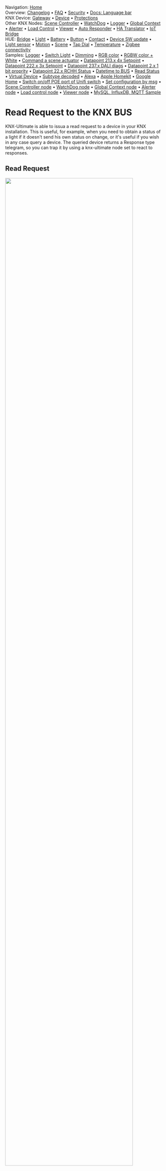 <!-- NAV START -->
Navigation: [Home](https://supergiovane.github.io/node-red-contrib-knx-ultimate/wiki/Home)  
Overview: [Changelog](https://github.com/Supergiovane/node-red-contrib-knx-ultimate/blob/master/CHANGELOG.md) • [FAQ](https://supergiovane.github.io/node-red-contrib-knx-ultimate/wiki/FAQ-Troubleshoot) • [Security](https://supergiovane.github.io/node-red-contrib-knx-ultimate/wiki/SECURITY) • [Docs: Language bar](https://supergiovane.github.io/node-red-contrib-knx-ultimate/wiki/Docs-Language-Bar)  
KNX Device: [Gateway](https://supergiovane.github.io/node-red-contrib-knx-ultimate/wiki/Gateway-configuration) • [Device](https://supergiovane.github.io/node-red-contrib-knx-ultimate/wiki/Device) • [Protections](https://supergiovane.github.io/node-red-contrib-knx-ultimate/wiki/Protections)  
Other KNX Nodes: [Scene Controller](https://supergiovane.github.io/node-red-contrib-knx-ultimate/wiki/SceneController-Configuration) • [WatchDog](https://supergiovane.github.io/node-red-contrib-knx-ultimate/wiki/WatchDog-Configuration) • [Logger](https://supergiovane.github.io/node-red-contrib-knx-ultimate/wiki/Logger-Configuration) • [Global Context](https://supergiovane.github.io/node-red-contrib-knx-ultimate/wiki/GlobalVariable) • [Alerter](https://supergiovane.github.io/node-red-contrib-knx-ultimate/wiki/Alerter-Configuration) • [Load Control](https://supergiovane.github.io/node-red-contrib-knx-ultimate/wiki/LoadControl-Configuration) • [Viewer](https://supergiovane.github.io/node-red-contrib-knx-ultimate/wiki/knxUltimateViewer) • [Auto Responder](https://supergiovane.github.io/node-red-contrib-knx-ultimate/wiki/KNXAutoResponder) • [HA Translator](https://supergiovane.github.io/node-red-contrib-knx-ultimate/wiki/HATranslator) • [IoT Bridge](https://supergiovane.github.io/node-red-contrib-knx-ultimate/wiki/IoT-Bridge-Configuration)  
HUE: [Bridge](https://supergiovane.github.io/node-red-contrib-knx-ultimate/wiki/HUE%20Bridge%20configuration) • [Light](https://supergiovane.github.io/node-red-contrib-knx-ultimate/wiki/HUE%20Light) • [Battery](https://supergiovane.github.io/node-red-contrib-knx-ultimate/wiki/HUE%20Battery) • [Button](https://supergiovane.github.io/node-red-contrib-knx-ultimate/wiki/HUE%20Button) • [Contact](https://supergiovane.github.io/node-red-contrib-knx-ultimate/wiki/HUE%20Contact%20sensor) • [Device SW update](https://supergiovane.github.io/node-red-contrib-knx-ultimate/wiki/HUE%20Device%20software%20update) • [Light sensor](https://supergiovane.github.io/node-red-contrib-knx-ultimate/wiki/HUE%20Light%20sensor) • [Motion](https://supergiovane.github.io/node-red-contrib-knx-ultimate/wiki/HUE%20Motion) • [Scene](https://supergiovane.github.io/node-red-contrib-knx-ultimate/wiki/HUE%20Scene) • [Tap Dial](https://supergiovane.github.io/node-red-contrib-knx-ultimate/wiki/HUE%20Tapdial) • [Temperature](https://supergiovane.github.io/node-red-contrib-knx-ultimate/wiki/HUE%20Temperature%20sensor) • [Zigbee connectivity](https://supergiovane.github.io/node-red-contrib-knx-ultimate/wiki/HUE%20Zigbee%20connectivity)  
Samples: [Logger](https://supergiovane.github.io/node-red-contrib-knx-ultimate/wiki/Logger-Sample) • [Switch Light](https://supergiovane.github.io/node-red-contrib-knx-ultimate/wiki/-Sample---Switch-light) • [Dimming](https://supergiovane.github.io/node-red-contrib-knx-ultimate/wiki/-Sample---Dimming) • [RGB color](https://supergiovane.github.io/node-red-contrib-knx-ultimate/wiki/-Sample---RGB-Color) • [RGBW color + White](https://supergiovane.github.io/node-red-contrib-knx-ultimate/wiki/-Sample---RGBW-Color-plus-White) • [Command a scene actuator](https://supergiovane.github.io/node-red-contrib-knx-ultimate/wiki/-Sample---Control-a-scene-actuator) • [Datapoint 213.x 4x Setpoint](https://supergiovane.github.io/node-red-contrib-knx-ultimate/wiki/-Sample---DPT213) • [Datapoint 222.x 3x Setpoint](https://supergiovane.github.io/node-red-contrib-knx-ultimate/wiki/-Sample---DPT222) • [Datapoint 237.x DALI diags](https://supergiovane.github.io/node-red-contrib-knx-ultimate/wiki/-Sample---DPT237) • [Datapoint 2.x 1 bit proprity](https://supergiovane.github.io/node-red-contrib-knx-ultimate/wiki/-Sample---DPT2) • [Datapoint 22.x RCHH Status](https://supergiovane.github.io/node-red-contrib-knx-ultimate/wiki/-Sample---DPT22) • [Datetime to BUS](https://supergiovane.github.io/node-red-contrib-knx-ultimate/wiki/-Sample---DateTime-to-BUS) • [Read Status](https://supergiovane.github.io/node-red-contrib-knx-ultimate/wiki/-Sample---Read-value-from-Device) • [Virtual Device](https://supergiovane.github.io/node-red-contrib-knx-ultimate/wiki/-Sample---Virtual-Device) • [Subtype decoded](https://supergiovane.github.io/node-red-contrib-knx-ultimate/wiki/-Sample---Subtype) • [Alexa](https://supergiovane.github.io/node-red-contrib-knx-ultimate/wiki/-Sample---Alexa) • [Apple Homekit](https://supergiovane.github.io/node-red-contrib-knx-ultimate/wiki/-Sample---Apple-Homekit) • [Google Home](https://supergiovane.github.io/node-red-contrib-knx-ultimate/wiki/-Sample---Google-Assistant) • [Switch on/off POE port of Unifi switch](https://supergiovane.github.io/node-red-contrib-knx-ultimate/wiki/-Sample---UnifiPOE) • [Set configuration by msg](https://supergiovane.github.io/node-red-contrib-knx-ultimate/wiki/-Sample-setConfig) • [Scene Controller node](https://supergiovane.github.io/node-red-contrib-knx-ultimate/wiki/Sample-Scene-Node) • [WatchDog node](https://supergiovane.github.io/node-red-contrib-knx-ultimate/wiki/-Sample---WatchDog) • [Global Context node](https://supergiovane.github.io/node-red-contrib-knx-ultimate/wiki/SampleGlobalContextNode) • [Alerter node](https://supergiovane.github.io/node-red-contrib-knx-ultimate/wiki/SampleAlerter) • [Load control node](https://supergiovane.github.io/node-red-contrib-knx-ultimate/wiki/SampleLoadControl) • [Viewer node](https://supergiovane.github.io/node-red-contrib-knx-ultimate/wiki/knxUltimateViewer) • [MySQL, InfluxDB, MQTT Sample](https://supergiovane.github.io/node-red-contrib-knx-ultimate/wiki/Sample-KNX2MQTT-KNX2MySQL-KNX2InfluxDB)
<!-- NAV END -->

# Read Request to the KNX BUS

KNX-Ultimate is able to issua a read request to a device in your KNX installation. This is useful, for example, when you need to obtain a status of a light if it doesn't send his own status on change, or it's useful if you wish in any case query a device. The queried device returns a Response type telegram, so you can trap it by using a knx-ultimate node set to react to responses.<br/>

## Read Request

<img src="https://raw.githubusercontent.com/Supergiovane/node-red-contrib-knx-ultimate/master/img/wiki/readrequest.png" width="90%"><br/>

**Copy this code and paste it into your flow**

<details><summary>View code</summary>

> Adjust the nodes according to your setup

```javascript

[{"id":"3c005b67.29796c","type":"knxUltimate","z":"7ea56d8f.4d0aa4","server":"9a4e8eef.3e9d38","topic":"0/0/26","outputtopic":"","dpt":"1.001","initialread":false,"notifyreadrequest":false,"notifyresponse":false,"notifywrite":true,"notifyreadrequestalsorespondtobus":false,"notifyreadrequestalsorespondtobusdefaultvalueifnotinitialized":"","listenallga":false,"name":"Light Status","outputtype":"write","outputRBE":false,"inputRBE":false,"formatmultiplyvalue":"1","formatnegativevalue":"leave","formatdecimalsvalue":"999","passthrough":"no","x":410,"y":320,"wires":[[]]},{"id":"7875f296.21be24","type":"debug","z":"7ea56d8f.4d0aa4","name":"","active":true,"tosidebar":true,"console":false,"tostatus":true,"complete":"true","targetType":"full","x":310,"y":560,"wires":[]},{"id":"4ddb745c.b99a74","type":"function","z":"7ea56d8f.4d0aa4","name":"Read","func":"return {readstatus:true};","outputs":1,"noerr":0,"x":270,"y":320,"wires":[["3c005b67.29796c"]]},{"id":"21f9cbac.27df4c","type":"inject","z":"7ea56d8f.4d0aa4","name":"Read","topic":"","payload":"true","payloadType":"bool","repeat":"","crontab":"","once":false,"onceDelay":0.1,"x":150,"y":320,"wires":[["4ddb745c.b99a74"]]},{"id":"d3f5ddf.89419a","type":"comment","z":"7ea56d8f.4d0aa4","name":"Issue a READ request, using a function node, the alternate way","info":"","x":310,"y":280,"wires":[]},{"id":"5bbee4e9.d07e3c","type":"knxUltimate","z":"7ea56d8f.4d0aa4","server":"9a4e8eef.3e9d38","topic":"0/0/26","dpt":"1.001","initialread":false,"notifyreadrequest":false,"notifyresponse":true,"notifywrite":false,"notifyreadrequestalsorespondtobus":false,"notifyreadrequestalsorespondtobusdefaultvalueifnotinitialized":"","listenallga":false,"name":"Light Status","outputtype":"write","outputRBE":false,"inputRBE":false,"x":150,"y":560,"wires":[["7875f296.21be24"]]},{"id":"32b55af1.c07f66","type":"comment","z":"7ea56d8f.4d0aa4","name":"Catch the response from the device","info":"","x":220,"y":520,"wires":[]},{"id":"6cd812da.a77d24","type":"knxUltimate","z":"7ea56d8f.4d0aa4","server":"9a4e8eef.3e9d38","topic":"0/0/26","outputtopic":"","dpt":"1.001","initialread":false,"notifyreadrequest":false,"notifyresponse":false,"notifywrite":true,"notifyreadrequestalsorespondtobus":false,"notifyreadrequestalsorespondtobusdefaultvalueifnotinitialized":"","listenallga":true,"name":"All","outputtype":"write","outputRBE":false,"inputRBE":false,"formatmultiplyvalue":"1","formatnegativevalue":"leave","formatdecimalsvalue":"999","passthrough":"no","x":390,"y":420,"wires":[[]]},{"id":"c21da88c.38d28","type":"function","z":"7ea56d8f.4d0aa4","name":"Read","func":"return {destination:\"0/0/26\",readstatus:true};\n","outputs":1,"noerr":0,"x":270,"y":420,"wires":[["6cd812da.a77d24"]]},{"id":"e1845278.806828","type":"inject","z":"7ea56d8f.4d0aa4","name":"Read","topic":"","payload":"true","payloadType":"bool","repeat":"","crontab":"","once":false,"onceDelay":0.1,"x":150,"y":420,"wires":[["c21da88c.38d28"]]},{"id":"efb4f0fc.2a5458","type":"comment","z":"7ea56d8f.4d0aa4","name":"Issue a READ request to a specific group address, using function node and a \"universal mode\" node","info":"","x":420,"y":380,"wires":[]},{"id":"1f1817e1.75aba8","type":"knxUltimate","z":"7ea56d8f.4d0aa4","server":"9a4e8eef.3e9d38","topic":"0/0/26","outputtopic":"","dpt":"1.001","initialread":false,"notifyreadrequest":false,"notifyresponse":false,"notifywrite":true,"notifyreadrequestalsorespondtobus":false,"notifyreadrequestalsorespondtobusdefaultvalueifnotinitialized":"","listenallga":false,"name":"Light Status","outputtype":"read","outputRBE":false,"inputRBE":false,"formatmultiplyvalue":"1","formatnegativevalue":"leave","formatdecimalsvalue":"999","passthrough":"no","x":290,"y":100,"wires":[[]]},{"id":"c4829357.af7a8","type":"inject","z":"7ea56d8f.4d0aa4","name":"Read","topic":"","payload":"true","payloadType":"bool","repeat":"","crontab":"","once":false,"onceDelay":0.1,"x":150,"y":100,"wires":[["1f1817e1.75aba8"]]},{"id":"94240bec.3ed5c","type":"comment","z":"7ea56d8f.4d0aa4","name":"Issue a READ request","info":"","x":180,"y":60,"wires":[]},{"id":"a69114ea.6d0d68","type":"knxUltimate","z":"7ea56d8f.4d0aa4","server":"9a4e8eef.3e9d38","topic":"0/0/26","outputtopic":"","dpt":"1.001","initialread":false,"notifyreadrequest":false,"notifyresponse":false,"notifywrite":true,"notifyreadrequestalsorespondtobus":false,"notifyreadrequestalsorespondtobusdefaultvalueifnotinitialized":"","listenallga":true,"name":"All","outputtype":"read","outputRBE":false,"inputRBE":false,"formatmultiplyvalue":"1","formatnegativevalue":"leave","formatdecimalsvalue":"999","passthrough":"no","x":270,"y":200,"wires":[[]]},{"id":"dc69388e.cc9738","type":"inject","z":"7ea56d8f.4d0aa4","name":"Read","topic":"","payload":"true","payloadType":"bool","repeat":"","crontab":"","once":false,"onceDelay":0.1,"x":150,"y":200,"wires":[["a69114ea.6d0d68"]]},{"id":"1e9205c1.fdb3da","type":"comment","z":"7ea56d8f.4d0aa4","name":"Issue a READ request, using a \"universal mode\" node","info":"","x":280,"y":160,"wires":[]},{"id":"9a4e8eef.3e9d38","type":"knxUltimate-config","z":"","host":"224.0.23.12","port":"3671","physAddr":"15.15.22","suppressACKRequest":false,"csv":"","KNXEthInterface":"en9","KNXEthInterfaceManuallyInput":"","statusDisplayLastUpdate":false,"statusDisplayDeviceNameWhenALL":false,"statusDisplayDataPoint":false}]

```

</details>

